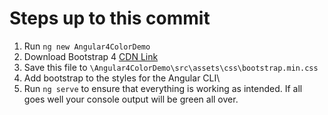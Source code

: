 # Steps up to this commit
1. Run `ng new Angular4ColorDemo`
2. Download Bootstrap 4 [CDN Link](https://maxcdn.bootstrapcdn.com/bootstrap/4.0.0-alpha.6/css/bootstrap.min.css)
3. Save this file to `\Angular4ColorDemo\src\assets\css\bootstrap.min.css`
4. Add bootstrap to the styles for the Angular CLI\
5. Run `ng serve` to ensure that everything is working as intended. If all goes well your console output will be green all over.
